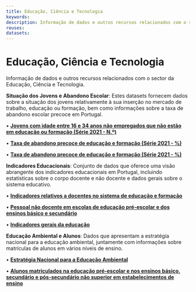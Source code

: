 ```yaml
---
title: Educação, Ciência e Tecnologia
keywords:
description: Informação de dados e outros recursos relacionados com o sector da Educação, Ciência e Tecnologia.
reuses:
datasets:
---
```

# Educação, Ciência e Tecnologia

Informação de dados e outros recursos relacionados com o sector da Educação, Ciência e Tecnologia.

**Situação dos Jovens e Abandono Escolar**: Estes datasets fornecem dados sobre a situação dos jovens relativamente à sua inserção no mercado de trabalho, educação ou formação, bem como informações sobre a taxa de abandono escolar precoce em Portugal.

•	[**Jovens com idade entre 16 e 34 anos não empregados que não estão em educação ou formação (Série 2021 - N.º)**](https://dados.gov.pt/pt/datasets/jovens-com-idade-entre-16-e-34-anos-nao-empregados-que-nao-estao-em-educacao-ou-formacao-serie-2021-n-o-1/)

•	[**Taxa de abandono precoce de educação e formação (Série 2021 - %)**](https://dados.gov.pt/pt/datasets/taxa-de-abandono-precoce-de-educacao-e-formacao-serie-2021-1/)

•	[**Taxa de abandono precoce de educação e formação (Série 2021 - %)**](https://dados.gov.pt/pt/datasets/taxa-de-abandono-precoce-de-educacao-e-formacao-serie-2021/)

**Indicadores Educacionais**: Conjunto de dados que oferece uma visão abrangente dos indicadores educacionais em Portugal, incluindo estatísticas sobre o corpo docente e não docente e dados gerais sobre o sistema educativo.

•	[**Indicadores relativos a docentes no sistema de educação e formação**](https://dados.gov.pt/pt/datasets/indicadores-relativos-a-docentes-no-sistema-de-educacao-e-formacao/)

•	[**Pessoal não docente em escolas de educação pré-escolar e dos ensinos básico e secundário**](https://dados.gov.pt/pt/datasets/pessoal-nao-docente-em-escolas-de-educacao-pre-escolar-e-dos-ensinos-basico-e-secundario/)

•	[**Indicadores gerais da educação**](https://dados.gov.pt/pt/datasets/indicadores-gerais-da-educacao/)

**Educação Ambiental e Alunos**: Dados que apresentam a estratégia nacional para a educação ambiental, juntamente com informações sobre matrículas de alunos em vários níveis de ensino.

•	[**Estratégia Nacional para a Educação Ambiental**](https://dados.gov.pt/pt/datasets/estrategia-nacional-para-a-educacao-ambiental/)

•	[**Alunos matriculados na educação pré-escolar e nos ensinos básico, secundário e pós-secundário não superior em estabelecimentos de ensino**](https://dados.gov.pt/pt/datasets/alunos-matriculados-na-educacao-pre-escolar-e-nos-ensinos-basico-secundario-e-pos-secundario-nao-superior-em-estabelecimentos-de-ensino/)


